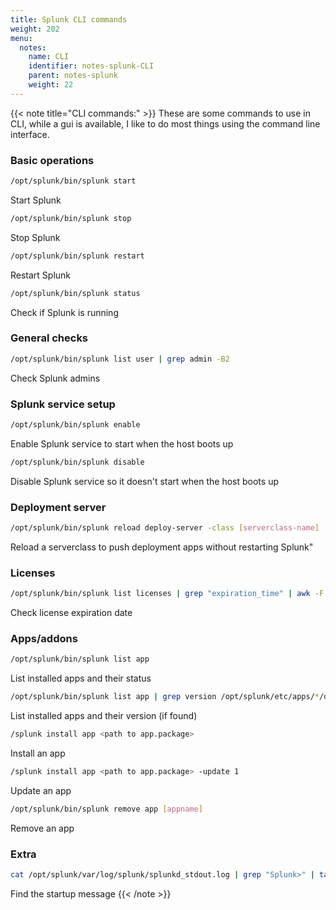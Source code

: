 ```yaml
---
title: Splunk CLI commands
weight: 202
menu:
  notes:
    name: CLI
    identifier: notes-splunk-CLI
    parent: notes-splunk
    weight: 22
---
```


<div style="display: block; width: 100%; max-width: none;">

<!-- CLI commands: -->
{{< note title="CLI commands:" >}}
These are some commands to use in CLI, while a gui is available, I like to do most things using the command line interface.
### Basic operations
```bash
/opt/splunk/bin/splunk start
```
Start Splunk
```bash
/opt/splunk/bin/splunk stop
```
Stop Splunk
```bash
/opt/splunk/bin/splunk restart
```
Restart Splunk
```bash
/opt/splunk/bin/splunk status
```
Check if Splunk is running

### General checks
```bash
/opt/splunk/bin/splunk list user | grep admin -B2
```
Check Splunk admins

### Splunk service setup
```bash
/opt/splunk/bin/splunk enable
```
Enable Splunk service to start when the host boots up
```bash
/opt/splunk/bin/splunk disable
```
Disable Splunk service so it doesn't start when the host boots up

### Deployment server
```bash
/opt/splunk/bin/splunk reload deploy-server -class [serverclass-name]
```
Reload a serverclass to push deployment apps without restarting Splunk"

### Licenses
```bash
/opt/splunk/bin/splunk list licenses | grep "expiration_time" | awk -F':' '{print $2}' | xargs -I{} date -d @{} +"%Y-%m-%d %H:%M:%S"
```
Check license expiration date

### Apps/addons
```bash
/opt/splunk/bin/splunk list app
```
List installed apps and their status
```bash
/opt/splunk/bin/splunk list app | grep version /opt/splunk/etc/apps/*/default/app.conf
```
List installed apps and their version (if found)
```bash
/splunk install app <path to app.package>
```
Install an app
```bash
/splunk install app <path to app.package> -update 1
```
Update an app
```bash
/opt/splunk/bin/splunk remove app [appname]
```
Remove an app

### Extra
```bash
cat /opt/splunk/var/log/splunk/splunkd_stdout.log | grep "Splunk>" | tail -n 1
```
Find the startup message
{{< /note >}}
</div>
